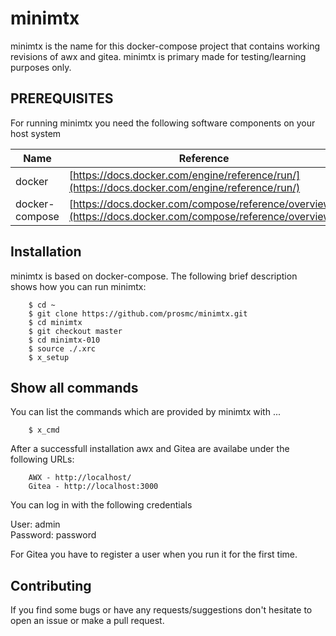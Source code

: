 # minimtx

minimtx is the name for this docker-compose project that contains working revisions of awx and gitea. minimtx is primary
made for testing/learning purposes only.

PREREQUISITES
---
For running minimtx you need the following software components on your host system

Name           | Reference    
-------------- | --------------- 
docker         | [https://docs.docker.com/engine/reference/run/](https://docs.docker.com/engine/reference/run/)
docker-compose | [https://docs.docker.com/compose/reference/overview/](https://docs.docker.com/compose/reference/overview/)

Installation
---
minimtx is based on docker-compose. The following brief description shows how you can run minimtx:

        $ cd ~
        $ git clone https://github.com/prosmc/minimtx.git
        $ cd minimtx
        $ git checkout master
        $ cd minimtx-010
        $ source ./.xrc
        $ x_setup

Show all commands
---
You can list the commands which are provided by minimtx with ...

        $ x_cmd

After a successfull installation awx and Gitea are availabe under the following URLs:

        AWX - http://localhost/
        Gitea - http://localhost:3000

You can log in with the following credentials

User: admin <br>
Password: password <br>

For Gitea you have to register a user when you run it for the first time.

Contributing
---
If you find some bugs or have any requests/suggestions don't hesitate to open an issue or make a pull request.
